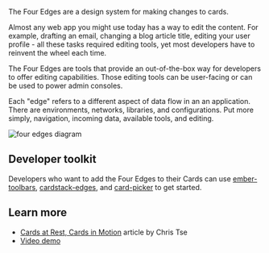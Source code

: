 The Four Edges are a design system for making changes to cards.

Almost any web app you might use today has a way to edit the content.
For example, drafting an email, changing a blog article title, editing your user profile - all these tasks required editing tools, yet most developers have to reinvent the wheel each time.

The Four Edges are tools that provide an out-of-the-box way for developers to offer editing capabilities. Those editing tools can be user-facing or can be used to power admin consoles.

Each "edge" refers to a different aspect of data flow in an an application. There are environments, networks, libraries, and configurations. Put more simply, navigation, incoming data, available tools, and editing.

![four edges diagram](/images/edges.png)

## Developer toolkit

Developers who want to add the Four Edges to their Cards can use [ember-toolbars](https://github.com/cardstack/ember-toolbars/), [cardstack-edges](https://github.com/cardstack/cardstack/tree/master/packages/edges), and [card-picker](https://github.com/cardstack/cardstack/tree/master/packages/card-picker) to get started.

## Learn more

- [Cards at Rest, Cards in Motion](https://medium.com/cardstack/cards-at-rest-cards-in-motion-4a0f88a8b6c5) article by Chris Tse
- [Video demo](https://www.youtube.com/watch?v=lHNEG2PYky0&feature=youtu.be&t=1151)